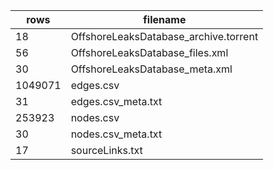 rows | filename
-----|---------
18 | OffshoreLeaksDatabase_archive.torrent
56 | OffshoreLeaksDatabase_files.xml
30 | OffshoreLeaksDatabase_meta.xml
1049071 | edges.csv
31 | edges.csv_meta.txt
253923 | nodes.csv
30 | nodes.csv_meta.txt
17 | sourceLinks.txt
